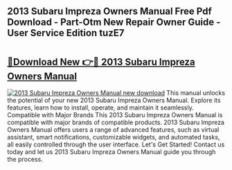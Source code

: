 ## 2013 Subaru Impreza Owners Manual Free Pdf Download - Part-Otm New Repair Owner Guide - User Service Edition tuzE7

# <h2><a href="http://bc45802.oget.top/?id=2013+Subaru+Impreza+Owners+Manual">🔗Download New 👉🔴 2013 Subaru Impreza Owners Manual</a></h2>

[![2013 Subaru Impreza Owners Manual new download](https://i.imgur.com/5g1atiW.png)](http://bc45802.oget.top/?id=2013+Subaru+Impreza+Owners+Manual)
This manual unlocks the potential of your new 2013 Subaru Impreza Owners Manual. Explore its features, learn how to install, operate, and maintain it seamlessly. Compatible with Major Brands This 2013 Subaru Impreza Owners Manual is compatible with major brands of compatible products. 2013 Subaru Impreza Owners Manual offers users a range of advanced features, such as virtual assistant, smart notifications, customizable widgets, and automated tasks, all easily controlled through the user interface. Let's Get Started! Contact us today and let us 2013 Subaru Impreza Owners Manual guide you through the process.
